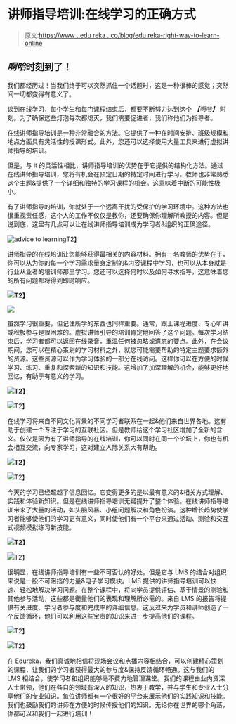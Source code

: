 # 讲师指导培训:在线学习的正确方式

> 原文:[https://www . edu reka . co/blog/edu reka-right-way-to-learn-online](https://www.edureka.co/blog/edureka-right-way-to-learn-online)

## ***啊哈*时刻到了！**

我们都经历过！当我们终于可以突然抓住一个话题时，这是一种很棒的感觉；突然间一切都变得有意义了。

谈到在线学习，每个学生和每门课程结束后，都要不断努力达到这个 *【啊哈】* 时刻。为了确保这些灯泡每次都熄灭，我们需要促进者，我们称他们为指导者。

在线讲师指导培训是一种非常融合的方法。它提供了一种在时间安排、班级规模和地点方面具有灵活性的授课形式。此外，您还可以选择使用大量工具来进行虚拟讲师指导的培训。

但是，与 it 的灵活性相比，讲师指导培训的优势在于它提供的结构化方法。通过在线讲师指导培训，您将有机会在预定日期的特定时间进行学习。教师也非常熟悉这个主题&提供了一个详细和独特的学习课程的机会。这意味着中断的可能性极小。

有了讲师指导的培训，你就处于一个远离干扰的受保护的学习环境中。这种方法也很重视责任感，这个人的工作不仅仅是教你，还要确保你理解所教授的内容。但是说到底，这里有几点可以让在线讲师指导培训成为学习者&组织的正确途径。

![advice to learning](../Images/55c3c7864c3ce04be79797219ee88f8b.png)T2】

讲师指导的在线培训让您能够获得最相关的内容材料。拥有一名教师的优势在于，你可以从为你的每一个学习需求量身定制的&内容课程中学习，也可以从本身就是行业从业者的培训师那里学习。您还可以选择何时以及如何寻求指导，这意味着您的所有问题都将得到即时响应。

**![](../Images/e5ed2e660d595d949cd4a4f5317b692a.png)T2】**

![](../Images/41d70623cfa12cc679127053eca09928.png)

虽然学习很重要，但记住所学的东西也同样重要。通常，跟上课程进度、专心听讲或积极参与是很困难的。虚拟讲师引导的培训肯定地回答了这个问题。每次学习结束后，学习者都可以返回在线录音，重温任何被忽略或遗忘的要点。此外，在会议期间，您可以在精心策划的学习材料之外，就您可能需要帮助的特定主题要求额外的资源。这些资源可以作为学习体验的一部分在线访问。这样你可以在方便的时候学习、练习、重复和探索新的知识和技能。这增加了加深理解的机会，能够更好地回忆，有助于有意义的学习。

**![](../Images/07bc5031db4c2a655df39e2e622892a1.png)T2】**

![](../Images/d4e245d710dcb9337b567fa85dc3fe9c.png)T2】

在线学习将来自不同文化背景的不同学习者联系在一起&他们来自世界各地。这有助于创建一个专注于学习的互联社区。但是教师给这个学习社区增加了全新的含义。仅仅是因为有了讲师指导的在线培训，你可以同时在同一个论坛上，你也有机会相互交流，向专家学习，这对建立人际关系大有帮助。

**![](../Images/fcaeccda590e545820b1ac4f01aa200b.png)T2】**

![](../Images/0973078e724538e251046bb2f9022f0d.png)T2】

今天的学习已经超越了信息回忆。它变得更多的是以最有意义的&相关方式理解、实践和体验新知识。但是在线讲师指导培训无疑提升了整个体验。在线讲师指导培训带来了大量的活动，如头脑风暴、小组问题解决和角色扮演。这种增长趋势使学习者能够使他们的学习更有意义，同时使他们有一个平台来通过活动、测验和交互式视频模拟练习新技能。

**![](../Images/fbc8f141b04937d84318b545089a49b7.png)T2】**

![](../Images/db1eff0deef70dd66b75615e640836a3.png)T2】

很明显，在线讲师指导培训有一些不可否认的好处。但是它与 LMS 的结合对组织来说是一股不可阻挡的力量&电子学习模块。LMS 提供的讲师指导培训可以快速、轻松地解决学习问题。在整个课程中，将向学员提供评估、基于情景的测验和其他参与活动，这些都是衡量他们的表现和理解所必需的。来自 LMS 的报告将提供有关进度、学习者参与度和完成率的详细信息。这反过来为学员和讲师创造了一个反馈循环，他们可以利用这些宝贵的知识来进一步提高他们的课程。

![](../Images/9b32403669e3cd5f5f2ef8dd5c35a3c9.png)T2】

![](../Images/9fddda5efb52bf1288c3891275057d66.png)T2】

在 Edureka，我们真诚地相信将现场会议和点播内容相结合，可以创建精心策划的课程，让我们的学习者获得最大的参与度&保持反馈循环畅通。这与我们的 LMS 相结合，使学习者和组织能够毫不费力地管理课堂。我们的课程由业内资深人士带领，他们在各自的领域有深入的知识，热衷于教学，并与学生和专业人士分享他们的专业知识。每位讲师都有一个很好的平台来展示他们的实践知识和技能。我们也鼓励我们的讲师在方便的时候传授他们的知识。无论你在世界的哪个角落，你都可以和我们一起进行培训！